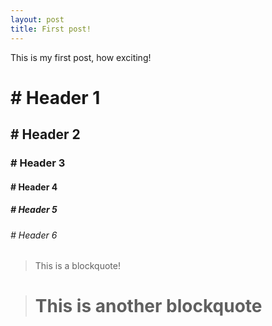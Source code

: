 ```yaml
---
layout: post
title: First post!
---
```


This is my first post, how exciting!

# # Header 1
## # Header 2
### # Header 3
#### # Header 4
##### # Header 5
###### # Header 6

> This is a blockquote!

># This is another blockquote
